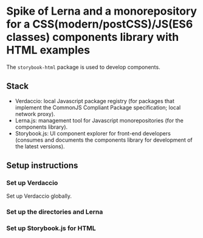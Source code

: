# Spike of Lerna and a monorepository for a CSS(modern/postCSS)/JS(ES6 classes) components library with HTML examples

The `storybook-html` package is used to develop components.

## Stack
  - Verdaccio: local Javascript package registry (for packages that implement the CommonJS Compliant Package specification; local network proxy).
  - Lerna.js: management tool for Javascript monorepositories (for the components library).
  - Storybook.js: UI component explorer for front-end developers (consumes and documents the components library for development of the latest versions).

## Setup instructions

### Set up Verdaccio

Set up Verdaccio globally.

### Set up the directories and Lerna

### Set up Storybook.js for HTML